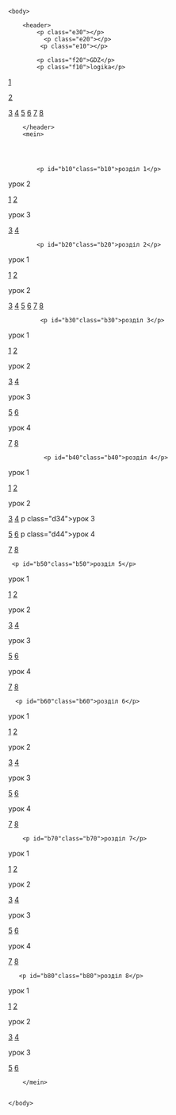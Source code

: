 <html>
    <head>
        <link rel="stylesheet" href="GDZ1.css"/>
<title>logoka gdz </title>
    </head>

    <body>
        
        <header>
            <p class="e30"></p>
              <p class="e20"></p>
             <p class="e10"></p>
            
            <p class="f20">GDZ</p>
            <p class="f10">logika</p>
            
          
<a href="#b10"><p class="a10" >1</p></a>
<a href="#b20"><p class="a20" >2</p></a>
<a class="a30" href="#b30">3</a>
<a class="a40" href="#b40">4</a>
<a class="a50" href="#b50">5</a>
<a class="a60" href="#b60">6</a>
<a class="a70" href="#b70">7</a>
<a class="a80" href="#b80">8</a>
                
                       
<a class="ga10" href="#b10"></a>
<a class="ga20" href="#b20"></a>
<a class="ga30" href="#b30"></a>
<a class="ga40" href="#b40"></a>
<a class="ga50" href="#b50"></a>
<a class="ga60" href="#b60"></a>
<a class="ga70" href="#b70"></a>
<a class="ga80" href="#b80"></a>
            
        </header>
        <mein>
              
            
            
            
            <p id="b10"class="b10">розділ 1</p>
            
            
  <p class="d21">урок 2</p> 
            
 <a class="c121" href="">1</a>
<a class="c221" href="">2</a>
  <p class="d31">урок 3</p>
<a class="c331" href="">3</a>
<a class="c431" href="">4</a>
            
            
                  
 <a class="gc121" href=""></a>
<a class="gc221" href=""></a>
 
<a class="gc331" href=""></a>
<a class="gc431" href=""></a>
            
            
            <p id="b20"class="b20">розділ 2</p>
            
            
  <p class="d12">урок 1</p>         
<a class="c542" href="">1</a>
<a class="c642" href="">2</a>
   <p class="d22">урок 2</p>       
<a class="c752" href="">3</a>
<a class="c852" href="">4</a> 
<a class="c962" href="">5</a>
<a class="c1062" href="">6</a> 
<a class="c1172" href="">7</a> 
<a class="c1272" href="">8</a>  
            
            
            
       
<a class="gc542" href=""></a>
<a class="gc642" href=""></a>
    
<a class="gc752" href=""></a>
<a class="gc852" href=""></a> 
<a class="gc962" href=""></a>
<a class="gc1062" href=""></a> 
<a class="gc1172" href=""></a> 
<a class="gc1272" href=""></a>  
            
            
             <p id="b30"class="b30">розділ 3</p>
            
            
  <p class="d13">урок 1</p>         
<a class="c1383" href="">1</a>
<a class="c1483" href="">2</a>
   <p class="d23">урок 2</p>       
<a class="c1593" href="">3</a>
<a class="c1693" href="">4</a> 
   <p class="d33">урок 3</p>         
<a class="c17103" href="">5</a>
<a class="c18103" href="">6</a> 
    <p class="d43">урок 4</p>         
<a class="c19113" href="">7</a> 
<a class="c20113" href="">8</a>
            
            
                    
<a class="gc1383" href=""></a>
<a class="gc1483" href=""></a>
         
<a class="gc1593" href=""></a>
<a class="gc1693" href=""></a> 
          
<a class="gc17103" href=""></a>
<a class="gc18103" href=""></a> 
          
<a class="gc19113" href=""></a> 
<a class="gc20113" href=""></a>
            
            
              <p id="b40"class="b40">розділ 4</p>
  <p class="d14">урок 1</p>         
<a class="c21124" href="">1</a>
<a class="c22124" href="">2</a>
   <p class="d24">урок 2</p>       
<a class="c23134" href="">3</a>
<a class="c24134" href="">4</a>
   p class="d34">урок 3</p>         
<a class="с25144" href="">5</a>
<a class="c26144" href="">6</a> 
        p class="d44">урок 4</p>
<a class="c27154" href="">7</a> 
<a class="c28154" href="">8</a>   
    
    
     <p id="b50"class="b50">розділ 5</p>
  <p class="d15">урок 1</p>         
<a class="c29165" href="">1</a>
<a class="c30165" href="">2</a>
   <p class="d25">урок 2</p>       
<a class="c31175" href="">3</a>
<a class="c32175" href="">4</a>
   <p class="d35">урок 3</p>         
<a class="с33185" href="">5</a>
<a class="c34185" href="">6</a> 
        <p class="d45">урок 4</p>
<a class="c35195" href="">7</a> 
<a class="c36195" href="">8</a> 
    
    
    
      <p id="b60"class="b60">розділ 6</p>
  <p class="d16">урок 1</p>         
<a class="c37206" href="">1</a>
<a class="c38206" href="">2</a>
   <p class="d26">урок 2</p>       
<a class="c39216" href="">3</a>
<a class="c40216" href="">4</a>
   <p class="d36">урок 3</p>         
<a class="с41226" href="">5</a>
<a class="c42226" href="">6</a> 
        <p class="d46">урок 4</p>
<a class="c43236" href="">7</a> 
<a class="c44236" href="">8</a>
    
    
        <p id="b70"class="b70">розділ 7</p>
  <p class="d17">урок 1</p>         
<a class="c45247" href="">1</a>
<a class="c46247" href="">2</a>
   <p class="d27">урок 2</p>       
<a class="c47257" href="">3</a>
<a class="c48257" href="">4</a>
   <p class="d37">урок 3</p>         
<a class="с49267" href="">5</a>
<a class="c50267" href="">6</a> 
        <p class="d47">урок 4</p>
<a class="c51277" href="">7</a> 
<a class="c52277" href="">8</a>
    
    
       <p id="b80"class="b80">розділ 8</p>
  <p class="d18">урок 1</p>         
<a class="c53288" href="">1</a>
<a class="c54298" href="">2</a>
   <p class="d28">урок 2</p>       
<a class="c55298" href="">3</a>
<a class="c56308" href="">4</a>
   <p class="d38">урок 3</p>         
<a class="с57308" href="">5</a>
<a class="c58318" href="">6</a> 
        
    
    
        </mein>


    </body>
</html>

